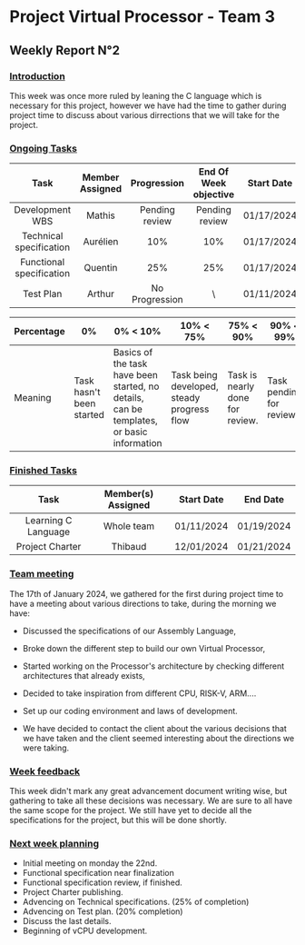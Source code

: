 # Project Virtual Processor - Team 3  

## Weekly Report N°2

### <u> Introduction </u>

This week was once more ruled by leaning the C language which is necessary for this project, however we have had the time to gather during project time to discuss about various dirrections that we will take for the project.

### <u> Ongoing Tasks</u>

|           Task           | Member Assigned |  Progression   | End Of Week objective | Start Date |
| :----------------------: | :-------------: | :------------: | :-------------------: | :--------: |
|     Development WBS      |     Mathis      | Pending review |    Pending review     | 01/17/2024 |
| Technical specification  |    Aurélien     |      10%       |          10%          | 01/17/2024 |
| Functional specification |     Quentin     |      25%       |          25%          | 01/17/2024 |
|        Test Plan         |     Arthur      | No Progression |           \           | 01/11/2024 |

| Percentage | 0%                       | 0% < 10% | 10% < 75% | 75% < 90% | 90% < 99% | 100% |
|------------|--------------------------|--------------------------|-----------|-----------|-----------|------|
| Meaning    | Task hasn't been started | Basics of the task have been started, no details, can be templates, or basic information |Task being developed, steady progress flow   | Task is nearly done for review. |  Task pending for review. |Task is done and included.|

### <u>Finished Tasks</u>

|        Task         | Member(s) Assigned | Start Date |  End Date  |
| :-----------------: | :----------------: | :--------: | :--------: |
| Learning C Language |     Whole team     | 01/11/2024 | 01/19/2024 |
|   Project Charter   |      Thibaud       | 12/01/2024 | 01/21/2024 |

### <u>Team meeting</u>

The 17th of January 2024, we gathered for the first during project time to have a meeting about various directions to take, during the morning we have:

- Discussed the specifications of our Assembly Language,
- Broke down the different step to build our own Virtual Processor,
- Started working on the Processor's architecture by checking different architectures that already exists,
- Decided to take inspiration from different CPU, RISK-V, ARM....
- Set up our coding environment and laws of development.

- We have decided to contact the client about the various decisions that we have taken and the client seemed interesting about the directions we were taking.

### <u>Week feedback</u>

This week didn't mark any great advancement document writing wise, but gathering to take all these decisions was necessary. We are sure to all have the same scope for the project. We still have yet to decide all the specifications for the project, but this will be done shortly.

### <u>Next week planning </u>

- Initial meeting on monday the 22nd.
- Functional specification near finalization
- Functional specification review, if finished.
- Project Charter publishing.
- Advencing on Technical specifications. (25% of completion)
- Advencing on Test plan. (20% completion)
- Discuss the last details.
- Beginning of vCPU development.
